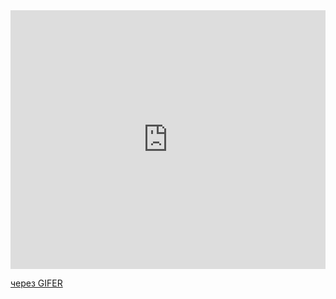 <div style="padding-top:82.083%;position:relative;"><iframe src="https://gifer.com/embed/b5X" width="100%" height="100%" style='position:absolute;top:0;left:0;' frameBorder="0" allowFullScreen></iframe></div><p><a href="https://gifer.com">через GIFER</a></p>
